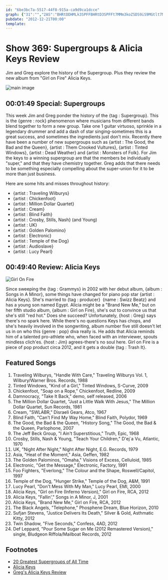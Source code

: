 ```yaml
---
id: "6be3bc7a-5517-44f8-915a-ca9d9ca1dcce"
graph: {"31":"","2AS":"BHRtDDHMLk3SPFFBHRtD3SPFFt7MMm3koZSDS9iS9MGtlt7MMmBQsAMt7MMmBHm1GBQsAMBQsAMX6cfd"}
pubdate: "2012-12-21T00:00"
template: 
---
```






# Show 369: Supergroups & Alicia Keys Review

Jim and Greg explore the history of the Supergroup. Plus they review the new album from "Girl on Fire" Alicia Keys.

![main image](https://static.soundopinions.org/images/2012/supergroups.jpg)



## 00:01:49 Special: Supergroups

This week Jim and Greg ponder the history of the {tag : Supergroup}. This is the {genre : rock} phenomenon where musicians from different bands blend together to form a new group. Take one 1 guitar virtuoso, sprinkle in a legendary drummer and add a dash of star singing-sometimes this is a great success, and sometimes the ingredients just don't mix. Recently there have been a number of new supergroups such as {artist : The Good, the Bad and the Queen}, {artist : Them Crooked Vultures}, {artist : Tinted Windows}, {artist : Dead Weather} and {artist : Monsters of Folk}. For Jim the keys to a winning supergroup are that the members be individually "super," and that they have chemistry together. Greg adds that there needs to be something especially compelling about the super-union for it to be more than just business.

Here are some hits and misses throughout history:

- {artist : Traveling Wilburys}
- {artist : Chickenfoot}
- {artist : Million Dollar Quartet}
- {artist : Cream}
- {artist : Blind Faith}
- {artist : Crosby, Stills, Nash} (and Young)
- {artist : UK}
- {artist : Golden Palomino}
- {artist : Electronic}
- {artist : Temple of the Dog}
- {artist : Audioslave}
- {artist : Lucy Pearl}



## 00:49:40 Review: Alicia Keys

![Girl On Fire](https://static.soundopinions.org/assets/369/2AS0.jpg)

Since sweeping the {tag : Grammys} in 2002 with her debut album, {album : Songs in A Minor}, some things have changed for piano pop star {artist : Alicia Keys}. She's married to {tag : producer}  {name : Swizz Beatz} and has a young son named Egypt. Alicia might be a "Brand New Me," but on her fifth studio album, {album : Girl on Fire}, she's out to convince us that she's still "red hot." Does she succeed? Unfortunately, {host : Greg} says there's no spark here. While there's no questions Keys has chops, and she's heavily involved in the songwriting, album number five still doesn't let us in on who this {genre : pop} diva really is. He adds that Alicia reminds him of a talented pro-athlete who, when faced with an interviewer, spouts mindless clich'es. {host : Jim} agrees-there's no soul here. Girl on Fire is a piece of pop product circa 2012, and it gets a double {tag : Trash It}.



## Featured Songs

1. Traveling Wilburys, "Handle With Care," Traveling Wilburys Vol. 1, Wilbury/Warner Bros. Records, 1988
2. Tinted Windows, "Kind of a Girl," Tinted Windows, S-Curve, 2009
3. Chickenfoot, "Soap on a Rope," Chickenfoot, Redline, 2009
4. Damnocracy, "Take It Back," demo, self released, 2006
5. The Million Dollar Quartet, "Just a Little Walk With Jesus," The Million Dollar Quartet, Sun Records, 1981
6. Cream, "SWLABR," Disraeli Gears, Atco, 1967
7. Blind Faith, "Can't Find My Way Home," Blind Faith, Polydor, 1969
8. The Good, the Bad & the Queen, "History Song," The Good, the Bad & the Queen, Parlophone, 2007
9. The Jeff Beck Group, "I Ain't Superstitious," Truth, Epic, 1968
10. Crosby, Stills, Nash & Young, "Teach Your Children," D'ej`a Vu, Atlantic, 1970
11. UK, "Night After Night," Night After Night, E.G. Records, 1979
12. Asia, "Heat of the Moment," Asia, Geffen, 1982
13. The Golden Palominos, "Omaha," Visions of Excess, Celluloid, 1985
14. Electronic, "Get the Message," Electronic, Factory, 1991
15. Foo Fighters, "Everlong," The Colour and the Shape, Roswell/Capitol, 1997
16. Temple of the Dog, "Hunger Strike," Temple of the Dog, A&M, 1991
17. Lucy Pearl, "Don't Mess With My Man," Lucy Pearl, EMI, 2000
18. Alicia Keys, "Girl on Fire (Inferno Version)," Girl on Fire, RCA, 2012
19. Alicia Keys, "Fallin'," Songs in A Minor, J, 2001
20. Alicia Keys, "Brand New Me," Girl on Fire, RCA, 2012
21. The Black Angels, "Telephone," Phosphene Dream, Blue Horizon, 2010
22. Sufjan Stevens, "Justice Delivers Its Death," Silver & Gold, Asthmatic Kitty, 2012
23. Twin Shadow, "Five Seconds," Confess, 4AD, 2012
24. Def Leppard, "Pour Some Sugar on Me (2012 Remastered Version)," single, Bludgeon Riffola/Mailboat Records, 2012



## Footnotes

- [20 Greatest Supergroups of All Time](http://www.guitarworld.com/20-greatest-supergroups-all-time)
- [Alicia Keys](http://aliciakeys.com/)
- [Greg's Alicia Keys Review](http://articles.chicagotribune.com/2012-11-25/entertainment/chi-album-alicia-keys-girl-on-fire-review-20121125_1_swizz-beatz-alicia-keys-album-review)